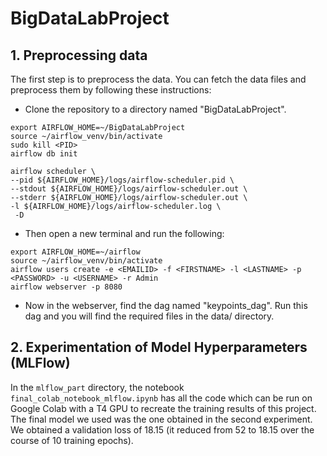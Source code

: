 # BigDataLabProject

## 1. Preprocessing data

The first step is to preprocess the data. You can fetch the data files and preprocess them by following these instructions:

- Clone the repository to a directory named "BigDataLabProject".

```
export AIRFLOW_HOME=~/BigDataLabProject
source ~/airflow_venv/bin/activate
sudo kill <PID>
airflow db init

airflow scheduler \
--pid ${AIRFLOW_HOME}/logs/airflow-scheduler.pid \
--stdout ${AIRFLOW_HOME}/logs/airflow-scheduler.out \
--stderr ${AIRFLOW_HOME}/logs/airflow-scheduler.out \
-l ${AIRFLOW_HOME}/logs/airflow-scheduler.log \
 -D
```

- Then open a new terminal and run the following:

```
export AIRFLOW_HOME=~/airflow 
source ~/airflow_venv/bin/activate 
airflow users create -e <EMAILID> -f <FIRSTNAME> -l <LASTNAME> -p <PASSWORD> -u <USERNAME> -r Admin
airflow webserver -p 8080
```

- Now in the webserver, find the dag named "keypoints_dag". Run this dag and you will find the required files in the data/ directory.

## 2. Experimentation of Model Hyperparameters (MLFlow)

In the `mlflow_part` directory, the notebook `final_colab_notebook_mlflow.ipynb` has all the code which can be run on Google Colab with a T4 GPU to recreate the training results of this project. The final model we used was the one obtained in the second experiment. We obtained a validation loss of 18.15 (it reduced from 52 to 18.15 over the course of 10 training epochs).


